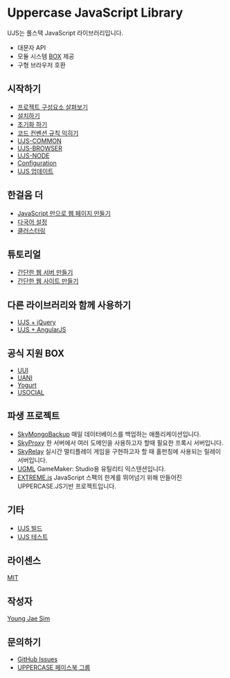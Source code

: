 # Uppercase JavaScript Library
UJS는 풀스택 JavaScript 라이브러리입니다.
* 대문자 API
* 모듈 시스템 [BOX](https://github.com/Hanul/UJS/blob/master/DOC/KR/UJS-COMMON.md#box) 제공
* 구형 브라우저 호환

## 시작하기
* [프로젝트 구성요소 살펴보기](DOC/OVERVIEW.md)
* [설치하기](DOC/INSTALL.md)
* [초기화 하기](DOC/INIT.md)
* [코드 컨벤션 규칙 익히기](DOC/CONVENTION.md)
* [UJS-COMMON](DOC/UJS-COMMON.md)
* [UJS-BROWSER](DOC/UJS-BROWSER.md)
* [UJS-NODE](DOC/UJS-NODE.md)
* [Configuration](DOC/CONFIG.md)
* [UJS 업데이트](DOC/UPDATE.md)

## 한걸음 더
* [JavaScript 만으로 웹 페이지 만들기](DOC/JS_WEB_PAGE.md)
* [다국어 설정](DOC/I18N.md)
* [클러스터링](DOC/CLUSTERING.md)

## 튜토리얼
* [간단한 웹 서버 만들기](DOC/TUTORIAL/WEB_SERVER.md)
* [간단한 웹 사이트 만들기](DOC/TUTORIAL/WEB_SITE.md)

## 다른 라이브러리와 함께 사용하기
* [UJS + jQuery](DOC/jQuery.md)
* [UJS + AngularJS](DOC/AngularJS.md)

## 공식 지원 BOX
- [UUI](https://github.com/Hanul/UUI)
- [UANI](https://github.com/Hanul/UANI)
- [Yogurt](https://github.com/Hanul/Yogurt)
- [USOCIAL](https://github.com/Hanul/USOCIAL)

## 파생 프로젝트
* [SkyMongoBackup](https://github.com/Hanul/SkyMongoBackup) 매일 데이터베이스를 백업하는 애플리케이션입니다.
* [SkyProxy](https://github.com/Hanul/SkyProxy) 한 서버에서 여러 도메인을 사용하고자 할때 필요한 프록시 서버입니다.
* [SkyRelay](https://github.com/Hanul/SkyRelay) 실시간 멀티플레이 게임을 구현하고자 할 때 홀펀칭에 사용되는 릴레이 서버입니다.
* [UGML](https://github.com/Hanul/UGML) GameMaker: Studio용 유틸리티 익스텐션입니다.
* [EXTREME.js](https://github.com/Hanul/EXTREME.js) JavaScript 스펙의 한계를 뛰어넘기 위해 만들어진 UPPERCASE.JS기반 프로젝트입니다.

## 기타
* [UJS 빌드](DOC/BUILD.md)
* [UJS 테스트](DOC/TEST.md)

## 라이센스
[MIT](LICENSE)

## 작성자
[Young Jae Sim](https://github.com/Hanul)

## 문의하기
* [GitHub Issues](https://github.com/Hanul/UJS/issues)
* [UPPERCASE 페이스북 그룹](https://www.facebook.com/groups/uppercase/)
